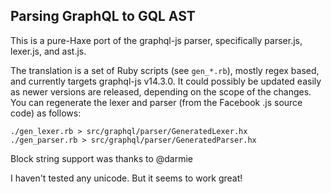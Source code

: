 Parsing GraphQL to GQL AST
---------

This is a pure-Haxe port of the graphql-js parser, specifically parser.js, lexer.js, and ast.js.

The translation is a set of Ruby scripts (see `gen_*.rb`), mostly regex based, and currently
targets graphql-js v14.3.0. It could possibly be updated easily as newer versions
are released, depending on the scope of the changes. You can regenerate the lexer and parser
(from the Facebook .js source code) as follows:

```
./gen_lexer.rb > src/graphql/parser/GeneratedLexer.hx
./gen_parser.rb > src/graphql/parser/GeneratedParser.hx
```

Block string support was thanks to @darmie

I haven't tested any unicode. But it seems to work great!
